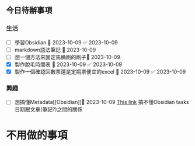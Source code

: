 

## 今日待辦事項

### 生活
- [ ] 學習Obsidian 📅 2023-10-09 ✅ 2023-10-09
- [ ] markdown語法筆記 📅 2023-10-09
- [ ] 想一個方法來固定馬桶刷的刷子📅 2023-10-09 
- [x] 製作脫毛時間表 📅 2023-10-09 ✅ 2023-10-09
- [x] 製作一個確認回數票還是定期票便宜的excel 📅 2023-10-09 ✅ 2023-10-09

### 興趣
- [ ] 想搞懂Metadata[[Obsidian]]📅 2023-10-09 [This link](<https://medium.com/pm%E7%9A%84%E7%94%9F%E7%94%A2%E5%8A%9B%E5%B7%A5%E5%85%B7%E7%AE%B1/obsidian-%E4%BD%BF%E7%94%A8%E6%95%99%E5%AD%B8-%E7%AD%86%E8%A8%98%E7%AF%87-01-%E4%BA%86%E8%A7%A3-obsidian-%E7%9A%84-metadata-f8602bbddade>) 
搞不懂Obsidian tasks日期跟文章(筆記?)之間的關係



# 不用做的事項

